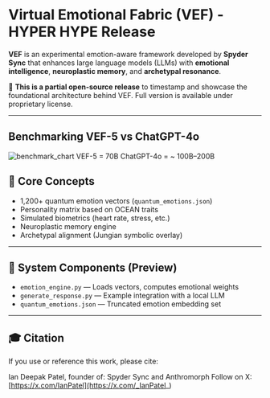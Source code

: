 # Virtual Emotional Fabric (VEF) - HYPER HYPE Release

**VEF** is an experimental emotion-aware framework developed by **Spyder Sync** that enhances large language models (LLMs) with **emotional intelligence**, **neuroplastic memory**, and **archetypal resonance**.

🔮 **This is a partial open-source release** to timestamp and showcase the foundational architecture behind VEF. Full version is available under proprietary license.

---
## Benchmarking VEF-5 vs ChatGPT-4o
![benchmark_chart](https://github.com/user-attachments/assets/b27b639b-915b-4e39-b529-7a31bc6eee80)
VEF-5 = 70B
ChatGPT-4o = ~ 100B–200B


## 🧠 Core Concepts

- 1,200+ quantum emotion vectors (`quantum_emotions.json`)
- Personality matrix based on OCEAN traits
- Simulated biometrics (heart rate, stress, etc.)
- Neuroplastic memory engine
- Archetypal alignment (Jungian symbolic overlay)

---

## 🧬 System Components (Preview)

- `emotion_engine.py` — Loads vectors, computes emotional weights
- `generate_response.py` — Example integration with a local LLM
- `quantum_emotions.json` — Truncated emotion embedding set

---

## 🎓 Citation

If you use or reference this work, please cite:

Ian Deepak Patel, founder of: Spyder Sync and Anthromorph
Follow on X: [https://x.com/IanPatel](https://x.com/_IanPatel_)
